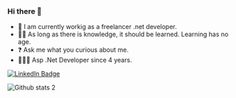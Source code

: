 ### Hi there 👋

<!--
**kurtulusocL/kurtulusocL** is a ✨ _special_ ✨ repository because its `README.md` (this file) appears on your GitHub profile.

Here are some ideas to get you started:

- 🔭 I’m currently working on ...
- 🌱 I’m currently learning ...
- 👯 I’m looking to collaborate on ...
- 🤔 I’m looking for help with ...
- 💬 Ask me about ...
- 📫 How to reach me: ...
- 😄 Pronouns: ...
- ⚡ Fun fact: ...
-->

- 🔭 I am currently workig as a freelancer .net developer.
- 🕵️‍♂️ As long as there is knowledge, it should be learned. Learning has no age.
- ❓ Ask me what you curious about me.
- 👨‍💻🧿 Asp .Net Developer since 4 years.

[![LinkedIn Badge](https://img.shields.io/badge/-LinkedIn-000?style=quare&labelColor=000&logo=LinkedIn&logoColor=white&link=link)](https://www.linkedin.com/in/ocalkurtulus/)
 
![Github stats 2](https://github-readme-stats.vercel.app/api?username=kurtulusocL&show_icons=true&theme=radical)

